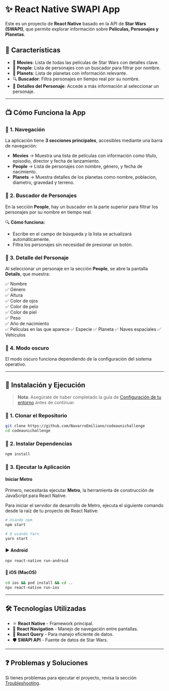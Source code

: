# ✨ React Native SWAPI App

Este es un proyecto de **React Native** basado en la API de **Star Wars (SWAPI)**, que permite explorar información sobre **Películas, Personajes y Planetas**.

## 🚀 Características

- 🎢 **Movies**: Lista de todas las películas de Star Wars con detalles clave.
- 👤 **People**: Lista de personajes con un buscador para filtrar por nombre.
- 💐 **Planets**: Lista de planetas con información relevante.
- 🔍 **Buscador**: Filtra personajes en tiempo real por su nombre.
- 📜 **Detalles del Personaje**: Accede a más información al seleccionar un personaje.

---

## 📺 **Cómo Funciona la App**

### 📌 **1. Navegación**

La aplicación tiene **3 secciones principales**, accesibles mediante una barra de navegación:

- **Movies** → Muestra una lista de películas con información como título, episodio, director y fecha de lanzamiento.
- **People** → Lista de personajes con nombre, género, y fecha de nacimiento.
- **Planets** → Muestra detalles de los planetas como nombre, poblacion, diametro, gravedad y terreno.

### 📌 **2. Buscador de Personajes**

En la sección **People**, hay un buscador en la parte superior para filtrar los personajes por su nombre en tiempo real.

🔍 **Cómo funciona:**

- Escribe en el campo de búsqueda y la lista se actualizará automáticamente.
- Filtra los personajes sin necesidad de presionar un botón.

### 📌 **3. Detalle del Personaje**

Al seleccionar un personaje en la sección **People**, se abre la pantalla **Details**, que muestra:

✅ Nombre\
✅ Género\
✅ Altura\
✅ Color de ojos\
✅ Color de pelo\
✅ Color de piel\
✅ Peso\
✅ Año de nacimiento\
✅ Películas en las que aparece
✅ Especie
✅ Planeta
✅ Naves espaciales
✅ Vehiculos

### 📌 **4. Modo oscuro**

El modo oscuro funciona dependiendo de la configuración del sistema operativo.


---

## 📆 **Instalación y Ejecución**



> **Nota**: Asegúrate de haber completado la guía de [Configuración de tu entorno](https://reactnative.dev/docs/set-up-your-environment) antes de continuar.

### 🔹 **1. Clonar el Repositorio**

```sh
git clone https://github.com/NavarroEmiliano/codeaunichallenge
cd codeaunichallenge
```

### 🔹 **2. Instalar Dependencias**

```sh
npm install
```

### 🔹 **3. Ejecutar la Aplicación**

#### Iniciar Metro

Primero, necesitarás ejecutar **Metro**, la herramienta de construcción de JavaScript para React Native.

Para iniciar el servidor de desarrollo de Metro, ejecuta el siguiente comando desde la raíz de tu proyecto de React Native:

```sh
# Usando npm
npm start

# O usando Yarn
yarn start
``` 



#### ▶️ **Android**

```sh
npx react-native run-android
```

#### 🍏 **iOS (MacOS)**

```sh
cd ios && pod install && cd ..
npx react-native run-ios
```

---

## 🛠️ **Tecnologías Utilizadas**

- ⚛️ **React Native** - Framework principal.
- 🏢 **React Navigation** - Manejo de navegación entre pantallas.
- 🔄 **React Query** - Para manejo eficiente de datos.
- 🛡️ **SWAPI API** - Fuente de datos de Star Wars.

---

## ❓ **Problemas y Soluciones**

Si tienes problemas para ejecutar el proyecto, revisa la sección [Troubleshooting](https://reactnative.dev/docs/troubleshooting).

